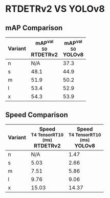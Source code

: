 ---
---

# RTDETRv2 VS YOLOv8

## mAP Comparison

| **Variant** | <center><span style='width: 400px;'>**mAP<sup>val<br>50**<br>**RTDETRv2**</span></center> | <center><span style='width: 400px;'>**mAP<sup>val<br>50**<br>**YOLOv8**</span></center> |
| ----------- | ----------------------------------------------------------------------------------------- | --------------------------------------------------------------------------------------- |
| n           | N/A                                                                                       | 37.3                                                                                    |
| s           | 48.1                                                                                      | 44.9                                                                                    |
| m           | 51.9                                                                                      | 50.2                                                                                    |
| l           | 53.4                                                                                      | 52.9                                                                                    |
| x           | 54.3                                                                                      | 53.9                                                                                    |

## Speed Comparison

| **Variant** | <center><span style='width: 200px;'>**Speed**<br><sup>T4 TensorRT10<br>(ms)</sup><br>**RTDETRv2**</span></center> | <center><span style='width: 200px;'>**Speed**<br><sup>T4 TensorRT10<br>(ms)</sup><br>**YOLOv8**</span></center> |
| ----------- | ----------------------------------------------------------------------------------------------------------------- | --------------------------------------------------------------------------------------------------------------- |
| n           | N/A                                                                                                               | 1.47                                                                                                            |
| s           | 5.03                                                                                                              | 2.66                                                                                                            |
| m           | 7.51                                                                                                              | 5.86                                                                                                            |
| l           | 9.76                                                                                                              | 9.06                                                                                                            |
| x           | 15.03                                                                                                             | 14.37                                                                                                           |
